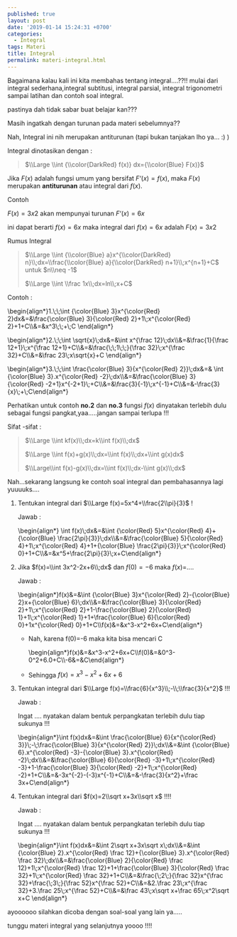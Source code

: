 ```yaml
---
published: true
layout: post
date: '2019-01-14 15:24:31 +0700'
categories:
  - Integral
tags: Materi
title: Integral
permalink: materi-integral.html
---
```

Bagaimana kalau kali ini kita membahas tentang integral….??!! mulai dari integral sederhana,integral subtitusi, integral parsial, integral trigonometri sampai latihan dan contoh soal integral.

pastinya dah tidak sabar buat belajar kan???

Masih ingatkah dengan turunan pada materi sebelumnya??

Nah, Integral ini nih merupakan antiturunan (tapi bukan tanjakan lho ya… :) )

Integral dinotasikan dengan :

> $\\Large \\int {\\color{DarkRed} f(x)} dx={\\color{Blue} F(x)}$

Jika $F(x)$ adalah fungsi umum yang bersifat $F ‘ (x) = f(x)$, maka $F(x)$ merupakan **antiturunan** atau integral dari $f(x)$.

Contoh

$F(x) = 3x2$ akan mempunyai turunan $F ‘(x) = 6x$

ini dapat berarti $f(x) = 6x$ maka integral dari $f(x) = 6x$ adalah $F(x) = 3x2$

Rumus Integral

> $\\Large \\int {\\color{Blue} a}x^{\\color{DarkRed} n}\\;dx=\\frac{\\color{Blue} a}{\\color{DarkRed} n+1}\\;x^{n+1}+C$ untuk $n\\neq -1$
> 
> $\\Large \\int \\frac 1x\\;dx=ln\\;x+C$

Contoh :

\\begin{align\*}1.\\;\\;\\int {\\color{Blue} 3}x^{\\color{Red} 2}dx&=&\\frac{\\color{Blue} 3}{\\color{Red} 2}+1\\;x^{\\color{Red} 2}+1+C\\\\&=&x^3\\;\\;+\\;C \\end{align\*}

\\begin{align\*}2.\\;\\;\\int \\sqrt{x}\\;dx&=&\\int x^{\\frac 12}\\;dx\\\\&=&\\frac{1}{\\frac 12+1}\\;x^{\\frac 12+1}+C\\\\&=&\\frac{\\;\\;1\\;\\;}{\\frac 32}\\;x^{\\frac 32}+C\\\\&=&\\frac 23\\;x\\sqrt{x}+C \\end{align\*}

\\begin{align\*}3.\\;\\;\\int \\frac{\\color{Blue} 3}{x^{\\color{Red} 2}}\\;dx&=& \\int {\\color{Blue} 3}.x^{\\color{Red} -2}\\;dx\\\\&=&\\frac{\\color{Blue} 3}{\\color{Red} -2+1}x^{-2+1}\\;+C\\\\&=&\\frac{3}{-1}\\;x^{-1}+C\\\\&=&-\\frac{3}{x}\\;+\\;C\\end{align\*}

Perhatikan untuk contoh **no.2** dan **no.3** fungsi $f(x)$ dinyatakan terlebih dulu sebagai fungsi pangkat,yaa…..jangan sampai terlupa !!!

Sifat -sifat :

> $\\Large \\int kf(x)\\;dx=k\\int f(x)\\;dx$
> 
> $\\Large \\int f(x)+g(x)\\;dx=\\int f(x)\\;dx+\\int g(x)dx$
> 
> $\\Large\\int f(x)-g(x)\\;dx=\\int f(x)\\;dx-\\int g(x)\\;dx$

Nah…sekarang langsung ke contoh soal integral dan pembahasannya lagi yuuuuks….

1.  Tentukan integral dari $\\Large f(x)=5x^4+\\frac{2\\pi}{3}$ !
    
    Jawab :
    
    \\begin{align\*} \\int f(x)\\;dx&=&\\int {\\color{Red} 5}x^{\\color{Red} 4}+{\\color{Blue} \\frac{2\\pi}{3}}\\;dx\\\\&=&\\frac{\\color{Blue} 5}{\\color{Red} 4}+1\\;x^{\\color{Red} 4}+1+{\\color{Blue} \\frac{2\\pi}{3}}\\;x^{\\color{Red} 0}+1+C\\\\&=&x^5+\\frac{2\\pi}{3}\\;x+C\\end{align\*}
    
2.  Jika $f(x)=\\int 3x^2-2x+6\\;dx$ dan $f(0)=-6$ maka $f(x)$=....
    
    Jawab :
    
    \\begin{align\*}f(x)&=&\\int {\\color{Blue} 3}x^{\\color{Red} 2}-{\\color{Blue} 2}x+{\\color{Blue} 6}\\;dx\\\\&=&\\frac{\\color{Blue} 3}{\\color{Red} 2}+1\\;x^{\\color{Red} 2}+1-\\frac{\\color{Blue} 2}{\\color{Red} 1}+1\\;x^{\\color{Red} 1}+1+\\frac{\\color{Blue} 6}{\\color{Red} 0}+1x^{\\color{Red} 0}+1+C\\\\f(x)&=&x^3-x^2+6x+C\\end{align\*}
    
    *   Nah, karena f(0)=-6 maka kita bisa mencari C
        
        \\begin{align\*}f(x)&=&x^3-x^2+6x+C\\\\f(0)&=&0^3-0^2+6.0+C\\\\-6&=&C\\end{align\*}
        
    *   Sehingga $f(x)=x^3-x^2+6x+6$
        
3.  Tentukan integral dari $\\Large f(x)=\\frac{6}{x^3}\\;-\\;\\frac{3}{x^2}$ !!!
    
    Jawab :
    
    Ingat …. nyatakan dalam bentuk perpangkatan terlebih dulu tiap sukunya !!!
    
    \\begin{align\*}\\int f(x)dx&=&\\int \\frac{\\color{Blue} 6}{x^{\\color{Red} 3}}\\;-\\;\\frac{\\color{Blue} 3}{x^{\\color{Red} 2}}\\;dx\\\\&=&\\int {\\color{Blue} 6}.x^{\\color{Red} -3}-{\\color{Blue} 3}.x^{\\color{Red} -2}\\;dx\\\\&=&\\frac{\\color{Blue} 6}{\\color{Red} -3}+1\\;x^{\\color{Red} -3}+1-\\frac{\\color{Blue} 3}{\\color{Red} -2}+1\\;x^{\\color{Red} -2}+1+C\\\\&=&-3x^{-2}-(-3)x^{-1}+C\\\\&=&-\\frac{3}{x^2}+\\frac 3x+C\\end{align\*}
    
4.  Tentukan integral dari $f(x)=2\\sqrt x+3x\\sqrt x$ !!!!
    
    Jawab :
    
    Ingat …. nyatakan dalam bentuk perpangkatan terlebih dulu tiap sukunya !!!
    
    \\begin{align\*}\\int f(x)dx&=&\\int 2\\sqrt x+3x\\sqrt x\\;dx\\\\&=&\\int {\\color{Blue} 2}.x^{\\color{Red} \\frac 12}+{\\color{Blue} 3}.x^{\\color{Red} \\frac 32}\\;dx\\\\&=&\\frac{\\color{Blue} 2}{\\color{Red} \\frac 12}+1\\;x^{\\color{Red} \\frac 12}+1+\\frac{\\color{Blue} 3}{\\color{Red} \\frac 32}+1\\;x^{\\color{Red} \\frac 32}+1+C\\\\&=&\\frac{\\;2\\;}{\\frac 32}x^{\\frac 32}+\\frac{\\;3\\;}{\\frac 52}x^{\\frac 52}+C\\\\&=&2.\\frac 23\\;x^{\\frac 32}+3.\\frac 25\\;x^{\\frac 52}+C\\\\&=&\\frac 43\\;x\\sqrt x+\\frac 65\\;x^2\\sqrt x+C \\end{align\*}
    

ayoooooo silahkan dicoba dengan soal-soal yang lain ya…..

tunggu materi integral yang selanjutnya yoooo !!!!
